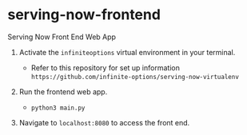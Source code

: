 # serving-now-frontend
Serving Now Front End Web App

1. Activate the `infiniteoptions` virtual environment in your terminal. 
    - Refer to this repository for set up information
      `https://github.com/infinite-options/serving-now-virtualenv`

2. Run the frontend web app.
    - `python3 main.py`
      
3. Navigate to `localhost:8080` to access the front end.
